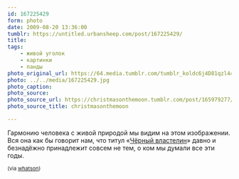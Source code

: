 ```yaml
---
id: 167225429
form: photo
date: 2009-08-20 13:36:00
tumblr: https://untitled.urbansheep.com/post/167225429/
title:
tags:
    - живой уголок
    - картинки
    - панды
photo_original_url: https://64.media.tumblr.com/tumblr_koldc6j4D81qzl444o1_640.jpg
photo: ../../media/167225429.jpg
photo_caption:
photo_source:
photo_source_url: https://christmasonthemoon.tumblr.com/post/165979277/i-tumblrd-this-before-but-im-doing-so-again
photo_source_title: christmasonthemoon

---
```


<p>Гармонию человека с живой природой мы видим на этом изображении. Вся она как бы говорит нам, что титул «<a href="http://lurkmore.ru/%D0%A7%D0%B5%D1%80%D0%BD%D1%8B%D0%B9_%D0%B2%D0%BB%D0%B0%D1%81%D1%82%D0%B5%D0%BB%D0%B8%D0%BD">Чёрный властелин</a>» давно и безнадёжно принадлежит совсем не тем, о ком мы думали все эти годы.</p>

<p><small>(via <a href="http://whatson.tumblr.com/post/166679363/christmasonthemoon-i-tumblrd-this-before-but">whatson</a>)</small></p>
